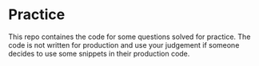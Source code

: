 # Practice
This repo containes the code for some questions solved for practice. The code is not written for production and use your judgement if someone decides to use some snippets in their production code.
